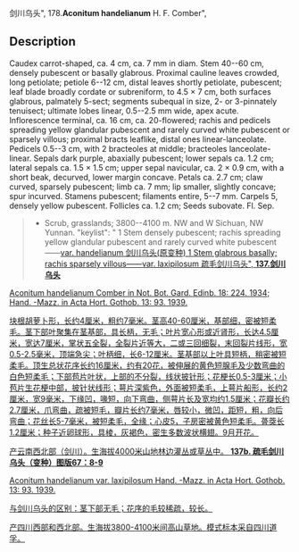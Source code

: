 剑川乌头",
178.**Aconitum handelianum** H. F. Comber",

## Description
Caudex carrot-shaped, ca. 4 cm, ca. 7 mm in diam. Stem 40--60 cm, densely pubescent or basally glabrous. Proximal cauline leaves crowded, long petiolate; petiole 6--12 cm, distal leaves shortly petiolate, pubescent; leaf blade broadly cordate or subreniform, to 4.5 × 7 cm, both surfaces glabrous, palmately 5-sect; segments subequal in size, 2- or 3-pinnately tenuisect; ultimate lobes linear, 0.5--2.5 mm wide, apex acute. Inflorescence terminal, ca. 16 cm, ca. 20-flowered; rachis and pedicels spreading yellow glandular pubescent and rarely curved white pubescent or sparsely villous; proximal bracts leaflike, distal ones linear-lanceolate. Pedicels 0.5--3 cm, with 2 bracteoles at middle; bracteoles lanceolate-linear. Sepals dark purple, abaxially pubescent; lower sepals ca. 1.2 cm; lateral sepals ca. 1.5 × 1.5 cm; upper sepal navicular, ca. 2 × 0.9 cm, with a short beak, decurved, lower margin concave. Petals ca. 2.7 cm; claw curved, sparsely pubescent; limb ca. 7 mm; lip smaller, slightly concave; spur incurved. Stamens pubescent; filaments entire, 5--7 mm. Carpels 5, densely yellow pubescent. Follicles ca. 1.2 cm; Seeds subovate. Fl. Sep.

> * Scrub, grasslands; 3800--4100 m. NW and W Sichuan, NW Yunnan.
  "keylist": "
1 Stem densely pubescent; rachis spreading yellow glandular pubescent and rarely curved white pubescent——<a href='/info/Aconitum handelianum var. handelianum?t=foc'>var. handelianum 剑川乌头(原变种)
1 Stem glabrous basally; rachis sparsely villous——<a href='/info/Aconitum handelianum var. laxipilosum?t=foc'>var. laxipilosum 疏毛剑川乌头",
**137.剑川乌头**

Aconitum handelianum Comber in Not. Bot. Gard. Edinb. 18: 224. 1934; Hand. -Mazz. in Acta Hort. Gothob. 13: 93. 1939.

块根胡萝卜形，长约4厘米，粗约7毫米。茎高40-60厘米，基部细，密被短柔毛。茎下部叶聚集在茎基部，具长柄，无毛；叶片宽心形或近肾形，长达4.5厘米，宽达7厘米，掌状五全裂，全裂片近等大，二或三回细裂，末回裂片线形，宽0.5-2.5毫米，顶端急尖；叶柄细，长6-12厘米。茎基部以上叶具短柄，稍密被短柔毛。顶生总状花序长约16厘米，约有20花，被伸展的黄色短腺毛及少数弯曲的白色短柔毛；下部苞片叶状，上部的不分裂，线状披针形；花梗长0.5-3厘米；小苞片生花梗中部，披针状线形；萼片深紫色，外面被短柔毛，上萼片船形，长约2厘米，宽9毫米，下缘凹，喙短，向下弯曲，侧萼片长及宽均约1.5厘米；花瓣长约2.7厘米，爪弯曲，疏被短毛，瓣片长约7毫米，唇较小，微凹，距短，粗，向后弯曲；花丝长5-7毫米，被短柔毛，全缘；心皮5，子房密被黄色短柔毛。蓇葖长1.2厘米；种子近卵球形，具棱，灰褐色，密生多数波状横翅。9月开花。

产云南西北部（剑川）。生海拔4000米山地林边灌丛或草丛中。
**137b. 疏毛剑川乌头（变种）图版67：8-9**

Aconitum handelianum var. laxipilosum Hand. -Mazz. in Acta Hort. Gothob. 13: 93. 1939.

与剑川乌头的区别：茎下部无毛；花序的毛较稀疏，较长。

产四川西部和西北部。生海拔3800-4100米间高山草地。模式标本采自四川道孚。
